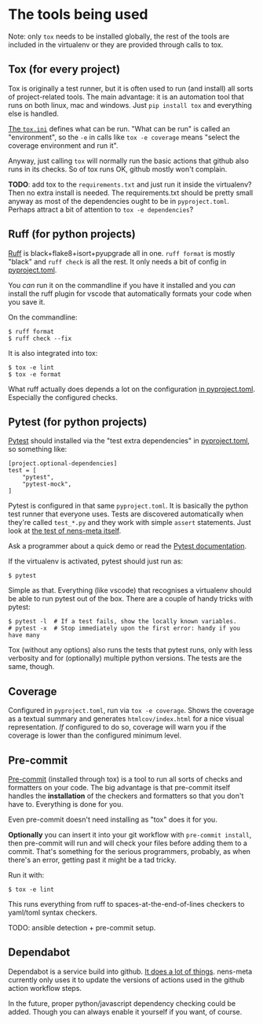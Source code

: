 # The tools being used

Note: only `tox` needs to be installed globally, the rest of the tools are included in the virtualenv or they are provided through calls to tox.

## Tox (for every project)

Tox is originally a test runner, but it is often used to run (and install) all sorts of project-related tools. The main advantage: it is an automation tool that runs on both linux, mac and windows. Just `pip install tox` and everything else is handled.

[The `tox.ini`](config-files.md#toxini) defines what can be run. "What can be run" is called an "environment", so the `-e` in calls like `tox -e coverage` means "select the coverage environment and run it".

Anyway, just calling `tox` will normally run the basic actions that github also runs in its checks. So of tox runs OK, github mostly won't complain.

**TODO**: add tox to the `requirements.txt` and just run it inside the virtualenv? Then no extra install is needed. The requirements.txt should be pretty small anyway as most of the dependencies ought to be in `pyproject.toml`. Perhaps attract a bit of attention to `tox -e dependencies`?


## Ruff (for python projects)

[Ruff](https://docs.astral.sh/ruff/) is black+flake8+isort+pyupgrade all in one. `ruff format` is mostly "black" and `ruff check` is all the rest. It only needs a bit of config in [pyproject.toml](config-files.md#pyprojecttoml).

You *can* run it on the commandline if you have it installed and you *can* install the ruff plugin for vscode that automatically formats your code when you save it.

On the commandline:

    $ ruff format
    $ ruff check --fix

It is also integrated into tox:

    $ tox -e lint
    $ tox -e format

What ruff actually does depends a lot on the configuration  [in pyproject.toml](config-files.md#pyprojecttoml). Especially the configured checks.


## Pytest (for python projects)

[Pytest](https://docs.pytest.org) should installed via the "test extra dependencies" in [pyproject.toml](config-files.md#pyprojecttoml), so something like:

    [project.optional-dependencies]
    test = [
        "pytest",
        "pytest-mock",
    ]

Pytest is configured in that same `pyproject.toml`. It is basically the python test runner that everyone uses. Tests are discovered automatically when they're called `test_*.py` and they work with simple `assert` statements. Just look at [the test of nens-meta itself](https://github.com/nens/nens-meta/tree/main/nens_meta/tests).

Ask a programmer about a quick demo or read the [Pytest documentation](https://docs.pytest.org).

If the virtualenv is activated, pytest should just run as:

    $ pytest

Simple as that. Everything (like vscode) that recognises a virtualenv should be able to run pytest out of the box. There are a couple of handy tricks with pytest:

    $ pytest -l  # If a test fails, show the locally known variables.
    # pytest -x  # Stop immediately upon the first error: handy if you have many

Tox (without any options) also runs the tests that pytest runs, only with less verbosity and for (optionally) multiple python versions. The tests are the same, though.


## Coverage

Configured in `pyproject.toml`, run via `tox -e coverage`. Shows the coverage as a textual summary and generates `htmlcov/index.html` for a nice visual representation. *If* configured to do so, coverage will warn you if the coverage is lower than the configured minimum level.


## Pre-commit

[Pre-commit](https://pre-commit.com/) (installed through tox) is a tool to run all sorts of checks and formatters on your code. The big advantage is that pre-commit itself handles the **installation** of the checkers and formatters so that you don't have to. Everything is done for you.

Even pre-commit doesn't need installing as "tox" does it for you.

**Optionally** you can insert it into your git workflow with `pre-commit install`, then pre-commit will run and will check your files before adding them to a commit. That's something for the serious programmers, probably, as when there's an error, getting past it might be a tad tricky.

Run it with:

    $ tox -e lint

This runs everything from ruff to spaces-at-the-end-of-lines checkers to yaml/toml syntax checkers.

TODO: ansible detection + pre-commit setup.


## Dependabot

Dependabot is a service build into github. [It does a lot of things](https://docs.github.com/en/code-security/dependabot/working-with-dependabot). nens-meta currently only uses it to update the versions of actions used in the github action workflow steps.

In the future, proper python/javascript dependency checking could be added. Though you can always enable it yourself if you want, of course.
